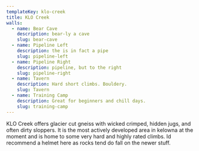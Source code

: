 ```yaml
---
templateKey: klo-creek
title: KLO Creek
walls:
  - name: Bear Cave
    description: bear-ly a cave
    slug: bear-cave
  - name: Pipeline Left
    description: the is in fact a pipe
    slug: pipeline-left
  - name: Pipeline Right
    description: pipeline, but to the right
    slug: pipeline-right
  - name: Tavern
    description: Hard short climbs. Bouldery.
    slug: Tavern
  - name: Training Camp
    description: Great for beginners and chill days.
    slug: training-camp
---
```

KLO Creek offers glacier cut gneiss with wicked crimped, hidden jugs, and often dirty sloppers. It is the most actively developed area in kelowna at the moment and is home to some very hard and highly rated climbs. Id recommend a helmet here as rocks tend do fall on the newer stuff.